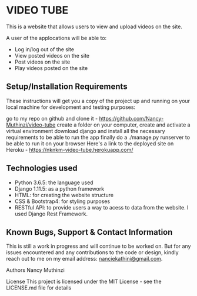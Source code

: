 # VIDEO TUBE
This is a website that allows users to view and upload videos on the site.

A user of the applocations will be able to:
* Log in/log out of the site
* View posted videos on the site
* Post videos on the site
* Play videos posted on the site

## Setup/Installation Requirements
These instructions will get you a copy of the project up and running on your local machine for development and testing purposes:

go to my repo on github and clone it - https://github.com/Nancy-Muthinzi/video-tube
create a folder on your computer, create and activate a virtual environment
download django and install all the necessary requirements to be able to run the app
finally do a ./manage.py runserver to be able to run it on your browser
Here's a link to the deployed site on Heroku - https://nknkm-video-tube.herokuapp.com/

## Technologies used
* Python 3.6.5: the language used
* Django 1.11.5: as a python framework
* HTML: for creating the website structure
* CSS & Bootstrap4: for styling purposes
* RESTful API: to provide users a way to acess to data from the website. I used Django Rest Framework.

## Known Bugs, Support & Contact Information
This is still a work in progress and will continue to be worked on. But for any issues encountered and any contributions to the code or design, kindly reach out to me on my email address: nanciekathini@gmail.com.

Authors
Nancy Muthinzi

License
This project is licensed under the MIT License - see the LICENSE.md file for details
